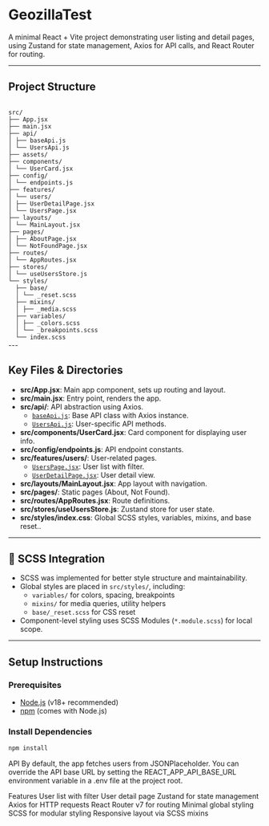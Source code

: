 # GeozillaTest

A minimal React + Vite project demonstrating user listing and detail pages, using Zustand for state management, Axios for API calls, and React Router for routing.

---

## Project Structure
<code>
src/
├── App.jsx
├── main.jsx
├── api/
│ ├── baseApi.js
│ └── UsersApi.js
├── assets/
├── components/
│ └── UserCard.jsx
├── config/
│ └── endpoints.js
├── features/
│ └── users/
│ ├── UserDetailPage.jsx
│ └── UsersPage.jsx
├── layouts/
│ └── MainLayout.jsx
├── pages/
│ ├── AboutPage.jsx
│ └── NotFoundPage.jsx
├── routes/
│ └── AppRoutes.jsx
├── stores/
│ └── useUsersStore.js
└── styles/
  ├── base/
  │ └── _reset.scss
  ├── mixins/
  │ ├── _media.scss
  ├── variables/
  │ ├── _colors.scss
  │ └── _breakpoints.scss
  └── index.scss
</code>
---

## Key Files & Directories

- **src/App.jsx**: Main app component, sets up routing and layout.
- **src/main.jsx**: Entry point, renders the app.
- **src/api/**: API abstraction using Axios.
  - [`baseApi.js`](src/api/baseApi.js): Base API class with Axios instance.
  - [`UsersApi.js`](src/api/UsersApi.js): User-specific API methods.
- **src/components/UserCard.jsx**: Card component for displaying user info.
- **src/config/endpoints.js**: API endpoint constants.
- **src/features/users/**: User-related pages.
  - [`UsersPage.jsx`](src/features/users/UsersPage.jsx): User list with filter.
  - [`UserDetailPage.jsx`](src/features/users/UserDetailPage.jsx): User detail view.
- **src/layouts/MainLayout.jsx**: App layout with navigation.
- **src/pages/**: Static pages (About, Not Found).
- **src/routes/AppRoutes.jsx**: Route definitions.
- **src/stores/useUsersStore.js**: Zustand store for user state.
- **src/styles/index.css**: Global SCSS styles, variables, mixins, and base reset..

---

## 🎨 SCSS Integration

- SCSS was implemented for better style structure and maintainability.
- Global styles are placed in `src/styles/`, including:
  - `variables/` for colors, spacing, breakpoints
  - `mixins/` for media queries, utility helpers
  - `base/_reset.scss` for CSS reset
- Component-level styling uses SCSS Modules (`*.module.scss`) for local scope.

---

## Setup Instructions

### Prerequisites

- [Node.js](https://nodejs.org/) (v18+ recommended)
- [npm](https://www.npmjs.com/) (comes with Node.js)

### Install Dependencies

```sh
npm install
```

API
By default, the app fetches users from JSONPlaceholder.
You can override the API base URL by setting the REACT_APP_API_BASE_URL environment variable in a .env file at the project root.

Features
User list with filter
User detail page
Zustand for state management
Axios for HTTP requests
React Router v7 for routing
Minimal global styling
SCSS for modular styling
Responsive layout via SCSS mixins
